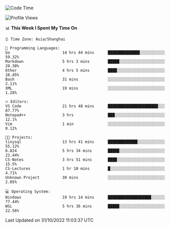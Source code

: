<!--START_SECTION:waka-->
![Code Time](http://img.shields.io/badge/Code%20Time-279%20hrs%2037%20mins-blue)

![Profile Views](http://img.shields.io/badge/Profile%20Views-5-blue)

📊 **This Week I Spent My Time On** 

```text
⌚︎ Time Zone: Asia/Shanghai

💬 Programming Languages: 
Go                       14 hrs 44 mins      ██████████████░░░░░░░░░░░   59.32% 
Markdown                 5 hrs 3 mins        █████░░░░░░░░░░░░░░░░░░░░   20.38% 
Other                    4 hrs 5 mins        ████░░░░░░░░░░░░░░░░░░░░░   16.45% 
Bash                     31 mins             ░░░░░░░░░░░░░░░░░░░░░░░░░   2.11% 
XML                      19 mins             ░░░░░░░░░░░░░░░░░░░░░░░░░   1.28%

🔥 Editors: 
VS Code                  21 hrs 48 mins      ██████████████████████░░░   87.77% 
Notepad++                3 hrs               ███░░░░░░░░░░░░░░░░░░░░░░   12.1% 
Vim                      1 min               ░░░░░░░░░░░░░░░░░░░░░░░░░   0.12%

🐱‍💻 Projects: 
tinysql                  13 hrs 41 mins      █████████████░░░░░░░░░░░░   55.12% 
6.824                    5 hrs 34 mins       █████░░░░░░░░░░░░░░░░░░░░   22.44% 
CS-Notes                 3 hrs 51 mins       ████░░░░░░░░░░░░░░░░░░░░░   15.5% 
CS-Lectures              1 hr 10 mins        █░░░░░░░░░░░░░░░░░░░░░░░░   4.71% 
Unknown Project          30 mins             ░░░░░░░░░░░░░░░░░░░░░░░░░   2.05%

💻 Operating System: 
Windows                  19 hrs 14 mins      ███████████████████░░░░░░   77.44% 
WSL                      5 hrs 36 mins       █████░░░░░░░░░░░░░░░░░░░░   22.56%

```


 Last Updated on 31/10/2022 11:03:37 UTC
<!--END_SECTION:waka-->